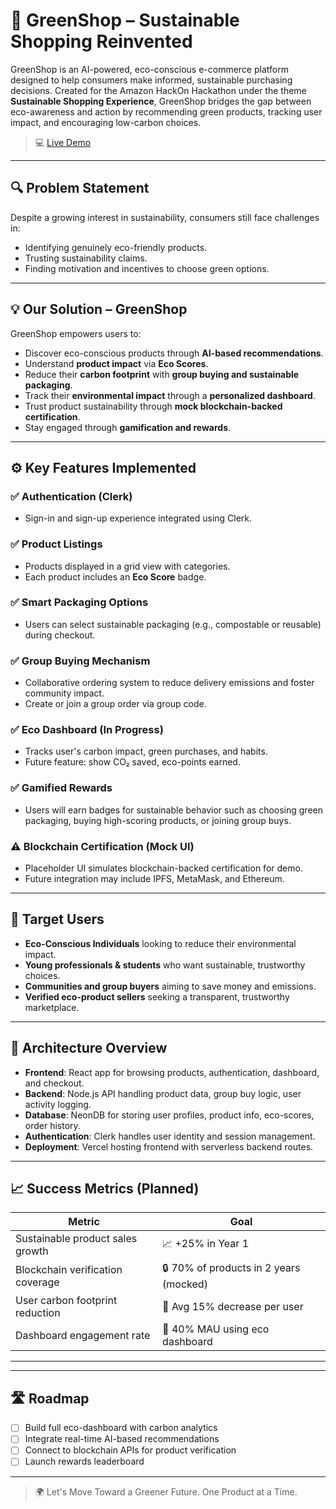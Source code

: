 # 🌿 GreenShop – Sustainable Shopping Reinvented

GreenShop is an AI-powered, eco-conscious e-commerce platform designed to help consumers make informed, sustainable purchasing decisions. Created for the Amazon HackOn Hackathon under the theme **Sustainable Shopping Experience**, GreenShop bridges the gap between eco-awareness and action by recommending green products, tracking user impact, and encouraging low-carbon choices.

> 💻 [Live Demo](https://greenshop-eta.vercel.app/) 

---

## 🔍 Problem Statement

Despite a growing interest in sustainability, consumers still face challenges in:
- Identifying genuinely eco-friendly products.
- Trusting sustainability claims.
- Finding motivation and incentives to choose green options.

---

## 💡 Our Solution – GreenShop

GreenShop empowers users to:
- Discover eco-conscious products through **AI-based recommendations**.
- Understand **product impact** via **Eco Scores**.
- Reduce their **carbon footprint** with **group buying and sustainable packaging**.
- Track their **environmental impact** through a **personalized dashboard**.
- Trust product sustainability through **mock blockchain-backed certification**.
- Stay engaged through **gamification and rewards**.

---

## ⚙️ Key Features Implemented

### ✅ Authentication (Clerk)
- Sign-in and sign-up experience integrated using Clerk.

### ✅ Product Listings
- Products displayed in a grid view with categories.
- Each product includes an **Eco Score** badge.

### ✅ Smart Packaging Options
- Users can select sustainable packaging (e.g., compostable or reusable) during checkout.

### ✅ Group Buying Mechanism
- Collaborative ordering system to reduce delivery emissions and foster community impact.
- Create or join a group order via group code.

### ✅ Eco Dashboard (In Progress)
- Tracks user's carbon impact, green purchases, and habits.
- Future feature: show CO₂ saved, eco-points earned.

### ✅ Gamified Rewards
- Users will earn badges for sustainable behavior such as choosing green packaging, buying high-scoring products, or joining group buys.

### ⚠️ Blockchain Certification (Mock UI)
- Placeholder UI simulates blockchain-backed certification for demo.
- Future integration may include IPFS, MetaMask, and Ethereum.

---

## 🎯 Target Users

- **Eco-Conscious Individuals** looking to reduce their environmental impact.
- **Young professionals & students** who want sustainable, trustworthy choices.
- **Communities and group buyers** aiming to save money and emissions.
- **Verified eco-product sellers** seeking a transparent, trustworthy marketplace.

---

## 🧩 Architecture Overview

- **Frontend**: React app for browsing products, authentication, dashboard, and checkout.
- **Backend**: Node.js API handling product data, group buy logic, user activity logging.
- **Database**: NeonDB for storing user profiles, product info, eco-scores, order history.
- **Authentication**: Clerk handles user identity and session management.
- **Deployment**: Vercel hosting frontend with serverless backend routes.

---

## 📈 Success Metrics (Planned)

| Metric                            | Goal                                   |
|-----------------------------------|----------------------------------------|
| Sustainable product sales growth  | 📈 +25% in Year 1                       |
| Blockchain verification coverage  | 🔒 70% of products in 2 years (mocked) |
| User carbon footprint reduction   | 🌱 Avg 15% decrease per user           |
| Dashboard engagement rate         | 🧪 40% MAU using eco dashboard         |

---


---

## 🛣 Roadmap

- [ ] Build full eco-dashboard with carbon analytics
- [ ] Integrate real-time AI-based recommendations
- [ ] Connect to blockchain APIs for product verification
- [ ] Launch rewards leaderboard

---

> 🌍 Let's Move Toward a Greener Future. One Product at a Time.


